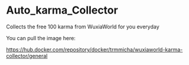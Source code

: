 # Auto_karma_Collector
Collects the free 100 karma from WuxiaWorld for you everyday

You can pull the image here:  

https://hub.docker.com/repository/docker/trmmicha/wuxiaworld-karma-collector/general
